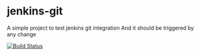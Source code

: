 # jenkins-git

A simple project to test jenkins git integration
And it should be triggered by any change

[![Build Status](http://localhost:8080/buildStatus/icon?job=scm-polling)](http://localhost:8080/me/my-views/view/all/job/scm-polling/)
